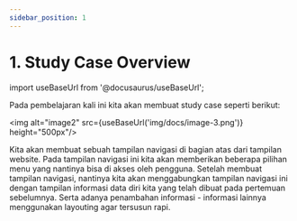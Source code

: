 ```yaml
---
sidebar_position: 1
---
```


# 1. Study Case Overview

import useBaseUrl from '@docusaurus/useBaseUrl';

Pada pembelajaran kali ini kita akan membuat study case seperti berikut:

<img alt="image2" src={useBaseUrl('img/docs/image-3.png')} height="500px"/>

Kita akan membuat sebuah tampilan navigasi di bagian atas dari tampilan website. Pada tampilan navigasi ini kita akan memberikan beberapa pilihan menu yang nantinya bisa di akses oleh pengguna. Setelah membuat tampilan navigasi, nantinya kita akan menggabungkan tampilan navigasi ini dengan tampilan informasi data diri kita yang telah dibuat pada pertemuan sebelumnya. Serta adanya penambahan informasi - informasi lainnya menggunakan layouting agar tersusun rapi.
